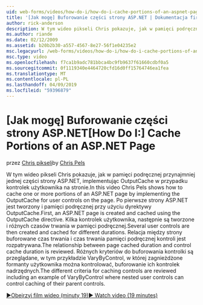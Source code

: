 ```yaml
---
uid: web-forms/videos/how-do-i/how-do-i-cache-portions-of-an-aspnet-page
title: '[Jak mogę] Buforowanie części strony ASP.NET | Dokumentacja firmy Microsoft'
author: rick-anderson
description: W tym wideo pikseli Chris pokazuje, jak w pamięci podręcznej przynajmniej jednej części strony ASP.NET, implementując OutputCache w przypadku kontrolek użytkownika na stronie. Po pierwsze,...
ms.author: riande
ms.date: 02/12/2009
ms.assetid: b20b2b30-a557-4567-8e27-56f1e04235e2
msc.legacyurl: /web-forms/videos/how-do-i/how-do-i-cache-portions-of-an-aspnet-page
msc.type: video
ms.openlocfilehash: f7ca1b9adc781bbca4bc9fb9637f61660cdbf0a5
ms.sourcegitcommit: 0f1119340e4464720cfd16d0ff15764746ea1fea
ms.translationtype: MT
ms.contentlocale: pl-PL
ms.lasthandoff: 04/09/2019
ms.locfileid: "59396879"
---
```

# <a name="how-do-i-cache-portions-of-an-aspnet-page"></a><span data-ttu-id="aa7d6-104">[Jak mogę] Buforowanie części strony ASP.NET</span><span class="sxs-lookup"><span data-stu-id="aa7d6-104">[How Do I:] Cache Portions of an ASP.NET Page</span></span>

<span data-ttu-id="aa7d6-105">przez [Chris pikseli](https://twitter.com/chrispels)</span><span class="sxs-lookup"><span data-stu-id="aa7d6-105">by [Chris Pels](https://twitter.com/chrispels)</span></span>

<span data-ttu-id="aa7d6-106">W tym wideo pikseli Chris pokazuje, jak w pamięci podręcznej przynajmniej jednej części strony ASP.NET, implementując OutputCache w przypadku kontrolek użytkownika na stronie.</span><span class="sxs-lookup"><span data-stu-id="aa7d6-106">In this video Chris Pels shows how to cache one or more portions of an ASP.NET page by implementing the OutputCache for user controls on the page.</span></span> <span data-ttu-id="aa7d6-107">Po pierwsze strony ASP.NET jest tworzony i pamięci podręcznej przy użyciu dyrektywy OutputCache.</span><span class="sxs-lookup"><span data-stu-id="aa7d6-107">First, an ASP.NET page is created and cached using the OutputCache directive.</span></span> <span data-ttu-id="aa7d6-108">Kilka kontrolek użytkownika, następnie są tworzone i różnych czasów trwania w pamięci podręcznej.</span><span class="sxs-lookup"><span data-stu-id="aa7d6-108">Several user controls are then created and cached for different durations.</span></span> <span data-ttu-id="aa7d6-109">Relacja między strony buforowane czas trwania i czas trwania pamięci podręcznej kontroli jest rozpatrywana.</span><span class="sxs-lookup"><span data-stu-id="aa7d6-109">The relationship between page cached duration and control cache duration is reviewed.</span></span> <span data-ttu-id="aa7d6-110">Różnych kryteriów do buforowania kontrolki są przeglądane, w tym przykładzie VaryByControl, w której zagnieżdżone formanty użytkownika można kontrolować, buforowanie ich kontrolek nadrzędnych.</span><span class="sxs-lookup"><span data-stu-id="aa7d6-110">The different criteria for caching controls are reviewed including an example of VaryByControl where nested user controls can control caching of their parent controls.</span></span>

[<span data-ttu-id="aa7d6-111">&#9654;Obejrzyj film wideo (minuty 19)</span><span class="sxs-lookup"><span data-stu-id="aa7d6-111">&#9654; Watch video (19 minutes)</span></span>](https://channel9.msdn.com/Blogs/ASP-NET-Site-Videos/how-do-i-cache-portions-of-an-aspnet-page)
